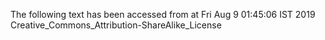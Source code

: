 The following text has been accessed from at Fri Aug 9 01:45:06 IST 2019
Creative_Commons_Attribution-ShareAlike_License
